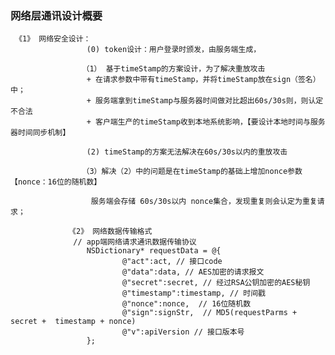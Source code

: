 ### 网络层通讯设计概要  

     《1》 网络安全设计：
                     (0) token设计：用户登录时颁发，由服务端生成，
                 
                    （1） 基于timeStamp的方案设计，为了解决重放攻击
                     + 在请求参数中带有timeStamp，并将timeStamp放在sign（签名）中；
                     + 服务端拿到timeStamp与服务器时间做对比超出60s/30s则，则认定不合法
                     + 客户端生产的timeStamp收到本地系统影响，【要设计本地时间与服务器时间同步机制】
                 
                     (2) timeStamp的方案无法解决在60s/30s以内的重放攻击
                 
                    （3）解决（2）中的问题是在timeStamp的基础上增加nonce参数【nonce：16位的随机数】
                 
                      服务端会存储 60s/30s以内 nonce集合，发现重复则会认定为重复请求；
                 
                 《2》 网络数据传输格式
                  // app端网络请求通讯数据传输协议
                     NSDictionary* requestData = @{
                             @"act":act, // 接口code
                             @"data":data, // AES加密的请求报文
                             @"secret":secret, // 经过RSA公钥加密的AES秘钥
                             @"timestamp":timestamp, // 时间戳
                             @"nonce":nonce,  // 16位随机数
                             @"sign":signStr,  // MD5(requestParms + secret +  timestamp + nonce)
                             @"v":apiVersion // 接口版本号
                     };



